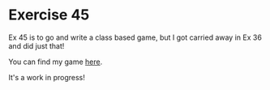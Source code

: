 <h1>Exercise 45</h1>

Ex 45 is to go and write a class based game, but I got carried away in Ex 36 and did just that!

You can find my game <a href=https://github.com/adamkowalczyk/adventure>here</a>.

It's a work in progress!
